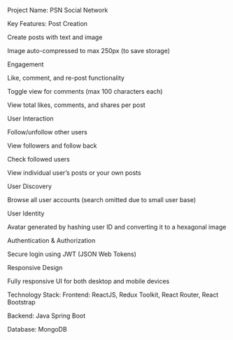 Project Name: PSN Social Network


Key Features:
Post Creation

Create posts with text and image

Image auto-compressed to max 250px (to save storage)

Engagement

Like, comment, and re-post functionality

Toggle view for comments (max 100 characters each)

View total likes, comments, and shares per post

User Interaction

Follow/unfollow other users

View followers and follow back

Check followed users

View individual user’s posts or your own posts

User Discovery

Browse all user accounts (search omitted due to small user base)

User Identity

Avatar generated by hashing user ID and converting it to a hexagonal image

Authentication & Authorization

Secure login using JWT (JSON Web Tokens)

Responsive Design

Fully responsive UI for both desktop and mobile devices

Technology Stack:
Frontend: ReactJS, Redux Toolkit, React Router, React Bootstrap

Backend: Java Spring Boot

Database: MongoDB